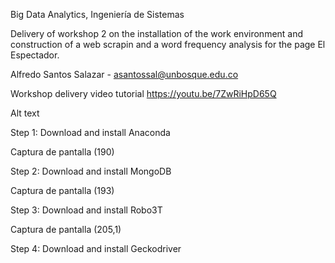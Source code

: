 Big Data Analytics, Ingeniería de Sistemas

Delivery of workshop 2 on the installation of the work environment and construction of a web scrapin and a word frequency analysis for the page El Espectador.

Alfredo Santos Salazar - asantossal@unbosque.edu.co

Workshop delivery video tutorial https://youtu.be/7ZwRiHpD65Q

Alt text

Step 1: Download and install Anaconda

Captura de pantalla (190)

Step 2: Download and install MongoDB

Captura de pantalla (193)

Step 3: Download and install Robo3T

Captura de pantalla (205,1)

Step 4: Download and install Geckodriver

